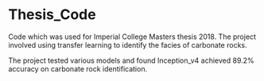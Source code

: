 # Thesis_Code

Code which was used for Imperial College Masters thesis 2018. The project involved using transfer learning to identify the facies of carbonate rocks. 

The project tested various models and found Inception_v4 achieved 89.2% accuracy on carbonate rock identification.
